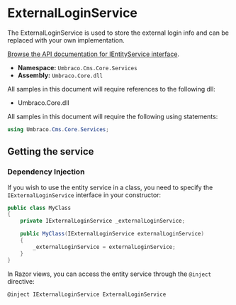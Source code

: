 # ExternalLoginService

The ExternalLoginService is used to store the external login info and can be replaced with your own implementation.

[Browse the API documentation for IEntityService interface](https://apidocs.umbraco.com/v11/csharp/api/Umbraco.Cms.Core.Services.IExternalLoginService.html).

* **Namespace:** `Umbraco.Cms.Core.Services`
* **Assembly:** `Umbraco.Core.dll`

All samples in this document will require references to the following dll:

* Umbraco.Core.dll

All samples in this document will require the following using statements:

```csharp
using Umbraco.Cms.Core.Services;
```

## Getting the service

### Dependency Injection

If you wish to use the entity service in a class, you need to specify the `IExternalLoginService` interface in your constructor:

```csharp
public class MyClass
{
	private IExternalLoginService _externalLoginService;

	public MyClass(IExternalLoginService externalLoginService)
	{
		_externalLoginService = externalLoginService;
	}
}
```

In Razor views, you can access the entity service through the `@inject` directive:

```csharp
@inject IExternalLoginService ExternalLoginService
```